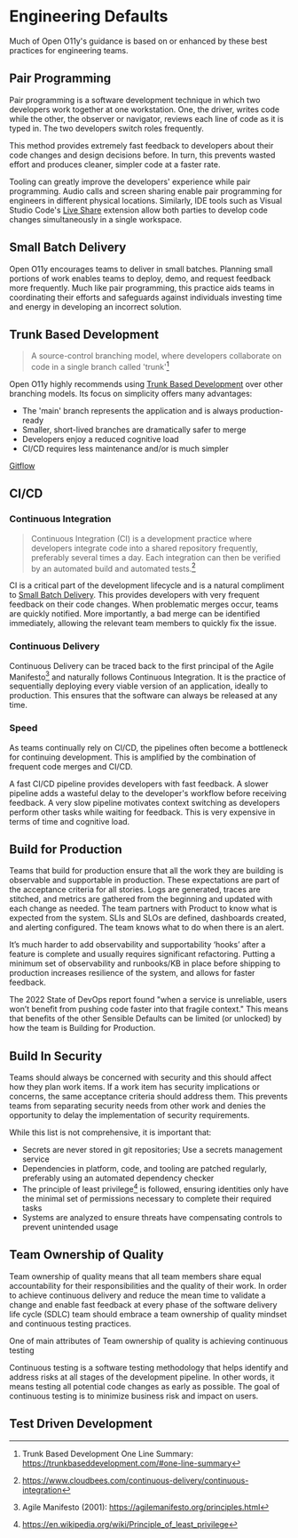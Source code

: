 # Engineering Defaults

Much of Open O11y's guidance is based on or enhanced by these best practices for
engineering teams.

## Pair Programming

Pair programming is a software development technique in which two developers work
together at one workstation. One, the driver, writes code while the other, the
observer or navigator, reviews each line of code as it is typed in. The two
developers switch roles frequently.

This method provides extremely fast feedback to developers about their code
changes and design decisions before. In turn, this prevents wasted effort and produces
cleaner, simpler code at a faster rate.

Tooling can greatly improve the developers' experience while pair programming.
Audio calls and screen sharing enable pair programming for engineers in
different physical locations. Similarly, IDE tools such as Visual Studio Code's
[Live Share][liveshare] extension allow both parties to develop code changes
simultaneously in a single workspace.

## Small Batch Delivery

Open O11y encourages teams to deliver in small batches. Planning small portions
of work enables teams to deploy, demo, and request feedback more frequently.
Much like pair programming, this practice aids teams in coordinating their
efforts and safeguards against individuals investing time and energy in
developing an incorrect solution.

## Trunk Based Development

> A source-control branching model, where developers collaborate on code in a
> single branch called 'trunk'[^trunksummary]

Open O11y highly recommends using [Trunk Based Development][trunk] over other
branching models. Its focus on simplicity offers many advantages:

* The 'main' branch represents the application and is always production-ready
* Smaller, short-lived branches are dramatically safer to merge
* Developers enjoy a reduced cognitive load
* CI/CD requires less maintenance and/or is much simpler

[Gitflow][gitflow]

## CI/CD

### Continuous Integration

> Continuous Integration (CI) is a development practice where developers
> integrate code into a shared repository frequently, preferably several times a
> day. Each integration can then be verified by an automated build and automated
> tests.[^ci]

CI is a critical part of the development lifecycle and is a natural compliment
to [Small Batch Delivery](#small-batch-delivery). This provides developers with
very frequent feedback on their code changes. When problematic merges occur,
teams are quickly notified. More importantly, a bad merge can be identified
immediately, allowing the relevant team members to quickly fix the issue.

### Continuous Delivery

Continuous Delivery can be traced back to the first principal of the Agile
Manifesto[^agilemanifesto] and naturally follows Continuous Integration. It is
the practice of sequentially deploying every viable version of an application,
ideally to production. This ensures that the software can always be released at
any time.

### Speed

As teams continually rely on CI/CD, the pipelines often become a bottleneck for
continuing development. This is amplified by the combination of frequent code
merges and CI/CD.

A fast CI/CD pipeline provides developers with fast feedback. A slower pipeline
adds a wasteful delay to the developer's workflow before receiving feedback. A
very slow pipeline motivates context switching as developers perform
other tasks while waiting for feedback. This is very expensive in terms of time
and cognitive load.

## Build for Production

Teams that build for production ensure that all the work they are building is
observable and supportable in production. These expectations are part of the
acceptance criteria for all stories. Logs are generated, traces are stitched,
and metrics are gathered from the beginning and updated with each change as
needed. The team partners with Product to know what is expected from the system.
SLIs and SLOs are defined, dashboards created, and alerting configured. The team
knows what to do when there is an alert.

It’s much harder to add observability and supportability ‘hooks’ after a feature
is complete and usually requires significant refactoring. Putting a minimum set
of observability and runbooks/KB in place before shipping to production
increases resilience of the system, and allows for faster feedback.

The 2022 State of DevOps report found "when a service is unreliable, users won’t
benefit from pushing code faster into that fragile context." This means that
benefits of the other Sensible Defaults can be limited (or unlocked) by how the
team is Building for Production.

## Build In Security

Teams should always be concerned with security and this should affect how they
plan work items. If a work item has security implications or concerns, the same
acceptance criteria should address them. This prevents teams from separating
security needs from other work and denies the opportunity to delay the
implementation of security requirements.

While this list is not comprehensive, it is important that:

* Secrets are never stored in git repositories; Use a secrets
  management service
* Dependencies in platform, code, and tooling are patched regularly, preferably
  using an automated dependency checker
* The principle of least privilege[^leastprivilege] is followed, ensuring
  identities only have the minimal set of permissions necessary to complete
  their required tasks
* Systems are analyzed to ensure threats have compensating controls to prevent
  unintended usage

## Team Ownership of Quality

Team ownership of quality means that all team members share equal accountability
for their responsibilities and the quality of their work. In order to achieve
continuous delivery and reduce the mean time to validate a change and enable
fast feedback at every phase of the software delivery life cycle (SDLC) team
should embrace a team ownership of quality mindset and continuous testing
practices​.

One of main attributes of Team ownership of quality is achieving continuous
testing

Continuous testing is a software testing methodology that helps identify and
address risks at all stages of the development pipeline. In other words, it
means testing all potential code changes as early as possible. The goal of
continuous testing is to minimize business risk and impact on users.​

## Test Driven Development

[^agilemanifesto]: Agile Manifesto (2001): <https://agilemanifesto.org/principles.html>
[^ci]: <https://www.cloudbees.com/continuous-delivery/continuous-integration>
[^leastprivilege]: <https://en.wikipedia.org/wiki/Principle_of_least_privilege>
[^trunksummary]: Trunk Based Development One Line Summary: <https://trunkbaseddevelopment.com/#one-line-summary>

[gitflow]: https://nvie.com/posts/a-successful-git-branching-model/
[liveshare]: https://code.visualstudio.com/learn/collaboration/live-share
[trunk]: https://trunkbaseddevelopment.com/
